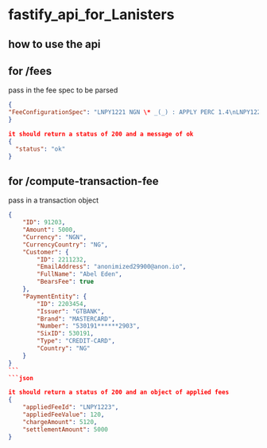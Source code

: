 # fastify_api_for_Lanisters

## how to use the api

## for /fees

pass in the fee spec to be parsed
```json
{
"FeeConfigurationSpec": "LNPY1221 NGN \* _(_) : APPLY PERC 1.4\nLNPY1222 NGN INTL CREDIT-CARD(VISA) : APPLY PERC 5.0\nLNPY1223 NGN LOCL CREDIT-CARD(_) : APPLY FLAT_PERC 50:1.4\nLNPY1224 NGN _ BANK-ACCOUNT(_) : APPLY FLAT 100\nLNPY1225 NGN _ USSD(MTN) : APPLY PERC 0.55"
}

it should return a status of 200 and a message of ok
{
  "status": "ok"
}
```


## for /compute-transaction-fee

pass in a transaction object
````json
{
    "ID": 91203,
    "Amount": 5000,
    "Currency": "NGN",
    "CurrencyCountry": "NG",
    "Customer": {
        "ID": 2211232,
        "EmailAddress": "anonimized29900@anon.io",
        "FullName": "Abel Eden",
        "BearsFee": true
    },
    "PaymentEntity": {
        "ID": 2203454,
        "Issuer": "GTBANK",
        "Brand": "MASTERCARD",
        "Number": "530191******2903",
        "SixID": 530191,
        "Type": "CREDIT-CARD",
        "Country": "NG"
    }
}
```
```json

it should return a status of 200 and an object of applied fees
{
    "appliedFeeId": "LNPY1223",
    "appliedFeeValue": 120,
    "chargeAmount": 5120,
    "settlementAmount": 5000
}